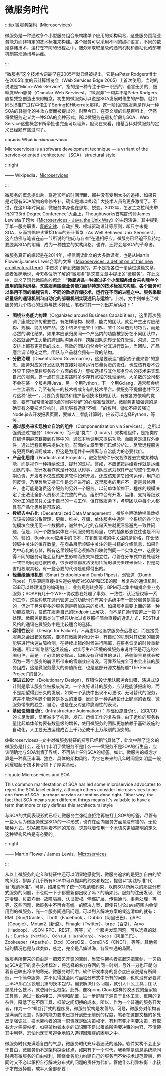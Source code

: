 # 微服务时代

:::tip 微服务架构（Microservices）

微服务是一种通过多个小型服务组合来构建单个应用的架构风格，这些服务围绕业务能力而非特定的技术标准来构建。各个服务可以采用不同的编程语言，不同的数据存储技术，运行在不同的进程之中。服务采取轻量级的通讯机制和自动化的部署机制实现通讯与运维。

:::

“微服务”这个技术名词最早在2005年就已经被提出，它是由Peter Rodgers博士在2005年度的云计算博览会（Web Services Edge 2005）上首次使用，当时的说法是“Micro-Web-Service”，指的是一种专注于单一职责的、语言无关的、细粒度Web服务（Granular Web Services）。“微服务”一词并不是Peter Rodgers直接凭空创造出来的概念，初生的微服务可以说是SOA发展时催生的产物，就如同EJB推广过程中催生了Spring和Hibernate那样。这一阶段的微服务是作为一种SOA的轻量化的补救方案而被提出的。时至今日，在英文版的维基百科上，仍然将微服务定义为一种SOA的变种形式，所以微服务在最初阶段与SOA、Web Service这些概念有所牵扯也完全可以理解，但现在来看，维基百科对微服务的定义已经颇有些过时了。

:::quote What is microservices 

Microservices is a software development technique — a variant of the service-oriented architecture （SOA） structural style.

:::right

 —— Wikipedia，[Microservices](https://en.wikipedia.org/wiki/Microservices) 

:::

微服务的概念提出后，将近10年的时间里面，都并没有受到太多的追捧，如果只是对现有SOA架构的修修补补，确实是难以唤起广大技术人员的更多激情了。不过，在这10年时间里，微服务本身也在思考、蜕变。2012年，在波兰克拉科夫举行的“33rd Degree Conference”大会上，Thoughtworks首席咨询师James Lewis做了题为《[Microservices - Java, the Unix Way](http://2012.33degree.org/talk/show/67)》的主题演讲，其中提到了单一服务职责、[康威定律](https://en.wikipedia.org/wiki/Conway%27s_law)、自动扩展、领域驱动设计等原则，却只字未提SOA，反而提倡应该重拾Unix的设计哲学（As Well Behaved Unix Services），这点仿佛与笔者在前一节所说的“初心与自省”在遥相呼应。微服务已经迫不及待地要脱离SOA的附庸，成为一种独立的架构风格，也许，还将会是SOA的革命者。

微服务真正的崛起是在2014年，相信阅读此文的大多数读者，也是从Martin Flower与James Lewis合写的文章《[Microservices: a definition of this new architectural term](https://martinfowler.com/articles/microservices.html)》中首次了解到微服务的，并不是指各位一定读过这篇文章，或者准确地说，今天各位所了解的“微服务”是这篇文章中提出的“微服务”。在此文中，定义了现代微服务的概念：“**微服务是一种通过多个小型服务组合来构建单个应用的架构风格，这些服务围绕业务能力而非特定的技术标准来构建。各个服务可以采用不同的编程语言，不同的数据存储技术，运行在不同的进程之中。服务采取轻量级的通讯机制和自动化的部署机制实现通讯与运维**”。此外，文中列举出了微服务的九个核心的业务与技术特征，笔者将其一一列出并解读如下：

- **围绕业务能力构建**（Organized around Business Capabilities），这里再次强调了康威定律的重要性，有怎样结构、规模、能力的团队，就会产生出对应结构、规模、能力的产品。这个结论不是某个团队、某个公司遇到的巧合，而是必然的演化结果。如果本应该归属同一个产品内的功能被划分在不同团队中，必然就会产生大量的跨团队沟通协作，跨越团队边界无论在管理、沟通、工作安排上都有更高昂的成本，高效的团队自然会针对其进行改进，当团队、产品磨合调节稳定之后，团队与产品就会拥有一致的结构。
- **分散治理**（Decentralized Governance），这是要表达“谁家孩子谁来管”的意思，服务对应的开发团队有直接对服务运行质量负责的责任，也应该有着不受外界干预地掌控服务各个方面的权力，譬如选择与其他服务异构的技术来实现自己的服务。这一点在真正实践时多少存有宽松的处理余地，大多数的公司都不会在某一个服务用Java，另一个用Python，下一个用Golang，通常都会统一主流语言，乃至有统一的技术栈或专有的技术平台。微服务不提倡也并不反对这种“统一”，只要负责提供和维护基础技术栈的团队，有被各方依赖的觉悟，要有“经常被凌晨3点的闹钟吵醒”的心理准备就好。微服务更加强调的是确实有必要技术异构时，应能够有选择“不统一”的权利，譬如不应该强迫Node.js去开发报表页面，要做人工智能计算时，应该可以选择Python，等等。
- **通过服务来实现独立自治的组件**（Componentization via Services），之所以强调通过“服务”（Service）而不是“类库”（Library）来构建组件，是指类库在编译期静态链接到程序中的，通过本地调用来提供功能，而服务是进程外组件，通过远程调用来提供功能。前面的文章里我们已经分析过，尽管远程服务有更高昂的调用成本，但这是为组件带来隔离与自治能力的必要代价。
- **产品化思维**（Products not Projects），避免把软件研发视作要去完成某种功能，而是视作一种持续改进、提升的过程。譬如，不应该把运维看作就是运维团队的事，把开发看作就是开发团队的事，团队应该为软件产品的整个生命周期负责，开发者不仅应该知道软件如何开发，还应该知道它如何运作，用户如何反馈，乃至售后支持工作是怎样进行的，这里服务的用户不一定是最终用户，也可能是消费这个服务的另外一个服务。以前单体架构下，程序的规模决定了无法让全部人员都关注完整的产品，组织中会有开发、运维、支持等细致的分工的成员只关注于自己的一块工作，但在微服务下，希望团队中每个人都具有产品化思维是可取的。
- **数据去中心化**（Decentralized Data Management），微服务明确地提倡数据应该按领域分散管理、更新、维护、存储，单体服务中通常一个系统的各个功能模块会使用同一个数据库，诚然中心化的存储天生就更容易避免一致性问题，但是，同一个数据实体在不同服务的视角里，它的抽象形态往往也是不同的。譬如，Bookstore应用中的书本，在销售领域的中关注的是价格，在仓储领域中关注的库存数量，在商品展示领域中关注的是书籍的介绍信息，如果作为中心化的存储，所有这里领域都必须修改和映射到同一个实体之中，这便使得不同的服务可能会互相产生影响而丧失掉独立性。尽管在分布式中要处理好一致性的问题也很困难，很多时候都没法使用传统的事务处理来保证，但是两害相权取其轻，有一些必要的代价是值得付出的。
- **轻量级通讯机制**（Smart Endpoints and Dumb Pipes），弱管道（Dumb Pipes）几乎算是直接指名道姓地反对SOAP和ESB的那一堆复杂的通讯机制，ESB可以处理消息的编码加工、业务规则转换等；BPM可以集中编排企业业务服务；SOAP有几十个WS-*协议族在处理了事务、一致性、认证授权等一系列工作，这些构筑在通讯管道上的功能也许有某个系统中有一部分服务是需要的，但对于另外更多的服务则是强加进来的负担。如果服务需要上面的某一种功能或能力，应该在服务自己的Endpoint上解决，而不是在通讯管道上一揽子处理。微服务提倡类似于经典Unix过滤器那样简单直接的通讯方式，RESTful风格的通讯在微服务中是比较适合的选择。
- **容错性设计**（Design for Failure），不再虚幻地追求服务永远稳定，而是接受服务总会出错的现实，要求在微服务的设计中，有自动的机制对其依赖的服务能够进行快速故障检测，在持续出错的时候进行隔离，在服务恢复的时候重新联通。所以“断路器”这类设施，对实际生产环境的微服务来说并不是可选的外围组件，而是一个必须的支撑点，如果没有容错性的设计，系统很容易就会被因为一两个服务的崩溃所带来的雪崩效应淹没。可靠系统完全可由会出错的服务组成，这是微服务最大的价值所在，也是这部开源文档标题“The Fenix Project”的含义。
- **演进式设计**（Evolutionary Design），容错性设计承认服务会出错，演进式设计则是承认服务会被报废淘汰。一个良好设计的服务，应该是能够报废的，而不是期望得到长久的发展，如果一个系统中出现不可更改、无可替代的服务，这并不能说明这个服务是多么的重要，反而是一种系统设计上脆弱的表现，微服务带来的独立、自治，也是在反对这种脆弱性的表现。
- **基础设施自动化**（Infrastructure Automation）：基础设施自动化，如CI/CD的长足发展，显著减少了构建、发布、运维工作的复杂性。由于运维的服务数量比起单体架构要有数量级的增长，使用微服务的团队更加依赖于基础设施的自动化，人工是无法运维成百上千乃至成千上万级别的服务的。

《Microservices》一文中对微服务特征的描写已经相当具体了，此文中除了定义的微服务是什么，还专门申明了微服务不是什么——微服务不是SOA的衍生品，应该明确地与SOA划清了界线，不再贴上任何SOA的标签。如此，微服务的概念才算是一种真正丰满、独立、具体的架构风格，为它在未来的几年时间里如明星一般闪耀崛起于技术舞台铺下了厚实基础。

:::quote Microservices and SOA

This common manifestation of SOA has led some microservice advocates to reject the SOA label entirely, although others consider microservices to be one form of SOA , perhaps service orientation done right. Either way, the fact that SOA means such different things means it's valuable to have a term that more crisply defines this architectural style

与SOA的共同表现形式已经让微服务主张彻底拒绝再被打上SOA的标签，尽管有一些人认为微服务就是SOA的一种形式，也许在面向服务方面是没有错的。无论哪种方式，SOA都意味着不同的东西，这意味着使用一个术语来更加简明的定义这种架构风格是有必要的。

:::right

—— Martin Flower / James Lewis，[Microservices](https://martinfowler.com/articles/microservices.html)

:::

从以上微服务的定义和特征中还可以明显地感觉到，微服务追求的是更加自由的架构风格，摒弃了几乎所有SOA中可以抛弃的约束和规定，提倡以“实践标准”代替“规范标准”。可是，如果没有了统一的规范和约束，以前SOA所解决的那些分布式服务的问题，不也就一下子都重新都出现了吗？的确如此，服务的注册发现、跟踪治理、负载均衡、故障隔离、认证授权、伸缩扩展、传输通讯、事务处理，等等，这些问题，微服务中不再会有统一的解决方案，即使只讨论Java范围内会使用到的微服务，光一个服务间通讯问题，可以列入解决方案的候选清单的就有：RMI（Sun/Oracle）、Thrift（Facebook）、Dubbo（阿里巴巴）、gRPC（Google）、Motan2（新浪）、Finagle（Twitter）、brpc（百度）、Arvo（Hadoop）、JSON-RPC、REST，等等；光一个服务发现问题，可以选择的就有：Eureka（Netflix）、Consul（HashiCorp）、Nacos（阿里巴巴）、Zookeeper（Apache）、Etcd（CoreOS）、CoreDNS（CNCF），等等。其他领域的情况也是与此类似，总之，完全是八仙过海，各显神通的局面。

微服务所带来的自由是一把双刃开锋的宝剑，当软件架构者拿起这把宝剑，一刃指向SOA定下的复杂技术标准，将选择的权力夺回的同一时刻，另外一刃也正朝向着自己映出冷冷的寒光。微服务时代中，软件研发本身的复杂度应该说是有所降低，一个简单服务，并不见得就会同时面临分布式中所有的问题，也就没有必要背上SOA那百宝袋般沉重的技术包袱。需要解决什么问题，就引入什么工具；团队熟悉什么技术，就使用什么框架。此外，像Spring Cloud这样的胶水式的全家桶工具集，通过一致的接口、声明和配置，进一步屏蔽了源自于具体工具、框架的复杂性，降低了在不同工具、框架之间切换的成本，所以，作为一个普通的服务开发者，作为一个“螺丝钉”式的程序员，微服务架构是友善的。可是，微服务对架构者是满满的恶意，对架构能力要求已提升到史无前例的程度，笔者在这部文档的多处反复强调过，技术架构者的第一职责就是做决策权衡，有利有弊才需要决策，有取有舍才需要权衡，如果架构者本身的知识面不足以覆盖所需要决策的内容，不清楚其中利弊，恐怕也就无可避免地陷入选择困难症的困境之中。

微服务时代充满着自由的气息，微服务时代充斥着迷茫的选择。软件架构不会止步于自由，微服务仍不是架构探索终点，如果有下一个时代，我希望是信息系统能同时拥有微服务的自由权利，围绕业务能力构建自己的服务而不受技术规范管束，但同时又不必以承担自行解决分布式的问题的责任为代价。管他什么利弊权衡！小孩子才做选择题，成年人全部都要！